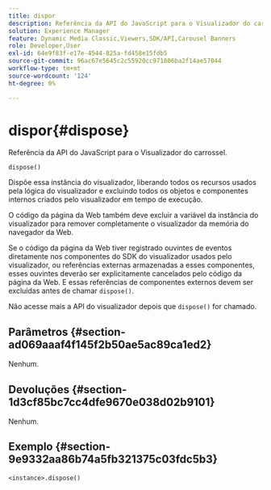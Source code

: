 ```yaml
---
title: dispor
description: Referência da API do JavaScript para o Visualizador do carrossel.
solution: Experience Manager
feature: Dynamic Media Classic,Viewers,SDK/API,Carousel Banners
role: Developer,User
exl-id: 64e9f83f-e17e-4544-825a-fd458e15fdb5
source-git-commit: 96ac67e5645c2c55920cc971806ba2f14ae57044
workflow-type: tm+mt
source-wordcount: '124'
ht-degree: 0%

---
```


# dispor{#dispose}

Referência da API do JavaScript para o Visualizador do carrossel.

`dispose()`

Dispõe essa instância do visualizador, liberando todos os recursos usados pela lógica do visualizador e excluindo todos os objetos e componentes internos criados pelo visualizador em tempo de execução.

O código da página da Web também deve excluir a variável da instância do visualizador para remover completamente o visualizador da memória do navegador da Web.

Se o código da página da Web tiver registrado ouvintes de eventos diretamente nos componentes do SDK do visualizador usados pelo visualizador, ou referências externas armazenadas a esses componentes, esses ouvintes deverão ser explicitamente cancelados pelo código da página da Web. E essas referências de componentes externos devem ser excluídas antes de chamar `dispose()`.

Não acesse mais a API do visualizador depois que `dispose()` for chamado.

## Parâmetros {#section-ad069aaaf4f145f2b50ae5ac89ca1ed2}

Nenhum.

## Devoluções {#section-1d3cf85bc7cc4dfe9670e038d02b9101}

Nenhum.

## Exemplo {#section-9e9332aa86b74a5fb321375c03fdc5b3}

```
<instance>.dispose()
```
